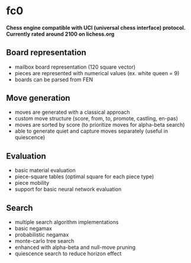 # fc0
#### Chess engine compatible with UCI (universal chess interface) protocol. Currently rated around 2100 on lichess.org

## Board representation
- mailbox board representation (120 square vector)
- pieces are represented with numerical values (ex. white queen = 9)
- boards can be parsed from FEN

## Move generation
- moves are generated with a classical approach
- custom move structure (score, from, to, promote, castling, en-pas)
- moves are sorted by score (to prioritize moves for alpha-beta search)
- able to generate quiet and capture moves separately (useful in quiescence)

## Evaluation
- basic material evaluation
- piece-square tables (optimal square for each piece type)
- piece mobility
- support for basic neural network evaluation

## Search
- multiple search algorithm implementations
- basic negamax
- probabilistic negamax
- monte-carlo tree search
- enhanced with alpha-beta and null-move pruning
- quiescence search to reduce horizon effect
